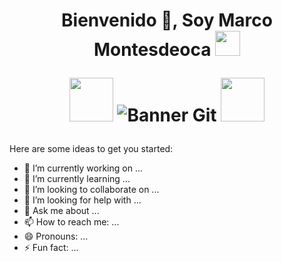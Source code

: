 <h1 align= "center">Bienvenido 👋, Soy Marco Montesdeoca <img src="https://media.giphy.com/media/naiatn5LxTOsU/giphy.gif" width="40px">


<img src="https://media.giphy.com/media/LmNwrBhejkK9EFP504/giphy.gif" width="70px"> ![Banner Git](https://media.giphy.com/media/26tn33aiTi1jkl6H6/giphy.gif) <img src="https://media.giphy.com/media/LmNwrBhejkK9EFP504/giphy.gif" width="70px"></h1>




Here are some ideas to get you started:

- 🔭 I’m currently working on ...
- 🌱 I’m currently learning ...
- 👯 I’m looking to collaborate on ...
- 🤔 I’m looking for help with ...
- 💬 Ask me about ...
- 📫 How to reach me: ...
- 😄 Pronouns: ...
- ⚡ Fun fact: ...

